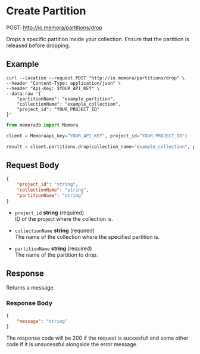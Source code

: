 # Create Partition

POST: http://io.memora/partitions/drop

Drops a specific partition inside your collection. Ensure that the partition is released before dropping.

## Example


```shell
curl --location --request POST "http://io.memora/partitions/drop" \
--header "Content-Type: application/json" \
--header "Api-Key: $YOUR_API_KEY" \
--data-raw '{
    "partitionName": "example_partition",
    "collectionName": "example_collection",
    "project_id": "YOUR_PROJECT_ID"
}'
```
```python
from memoradb import Memora

client = Memoraapi_key="YOUR_API_KEY", project_id="YOUR_PROJECT_ID")

result = client.partitions.drop(collection_name="example_collection", partition_name="example_partition")
```
## Request Body

```json
{
    "project_id": "string",
    "collectionName": "string",
    "partitionName": "string"
}
```

- `project_id` __string__ (required)</br> ID of the project where the collection is.

- `collectionName` __string__ (required)</br> The name of the collection where the specified partition is.

- `partitionName` __string__ (required)</br> The name of the partition to drop.



## Response

Returns a message.

### Response Body

```json
{
    "message": "string"
}
```

The response code will be 200 if the request is succesfull and some other code if it is unsucessful alongside the error message.